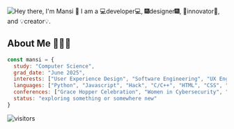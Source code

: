 ![Hey there, I'm Mansi 👋 I am a 💻developer💻, 🎆designer🎆, 🚀innovator🚀, and 💡creator💡.](./wide_intro.gif)

## About Me 👩🏽‍💻
```js
const mansi = {
  study: "Computer Science",
  grad_date: "June 2025",
  interests: ["User Experience Design", "Software Engineering", "UX Engineering"],
  languages: ["Python", "Javascript", "Hack", "C/C++", "HTML", "CSS", "Unity"],
  conferences: ["Grace Hopper Celebration", "Women in Cybersecurity", "Google Cloud Next", "AWS re:Invent", "Google I/O"],
  status: "exploring something or somewhere new"
}
```
![visitors](https://visitor-badge.glitch.me/badge?page_id=msaini26.readme-visitors&left_color=blue&right_color=green)
